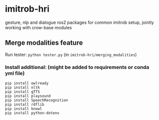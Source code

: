 # imitrob-hri

gesture, nlp and dialogue ros2 packages for common imitrob setup, jointly working with crow-base modules

## Merge modalities feature

Run tester: `python tester.py` (in `imitrob-hri/merging_modalities`)

### Install additional: (might be added to requirements or conda yml file)

```
pip install owlready
pip install nltk
pip install gTTS
pip install playsound
pip install SpeechRecognition
pip install rdflib
pip install knowl
pip install python-dotenv
```
